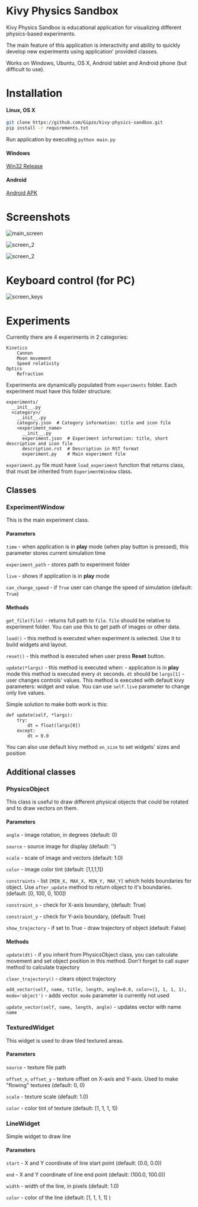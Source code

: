 Kivy Physics Sandbox
====================

Kivy Physics Sandbox is educational application for visualizing different physics-based experiments.

The main feature of this application is interactivity and ability to quickly develop new experiments using application' provided classes.

Works on Windows, Ubuntu, OS X, Android tablet and Android phone (but difficult to use).

Installation
============

#### Linux, OS X

```bash
git clone https://github.com/Gipzo/kivy-physics-sandbox.git
pip install -r requirements.txt
```

Run application by executing `python main.py`

#### Windows

[Win32 Release](https://github.com/Gipzo/kivy-physics-sandbox/releases/download/0.1/KivyPhysicsSandbox-win32.tar.gz)

#### Android

[Android APK](https://github.com/Gipzo/kivy-physics-sandbox/releases/download/0.1/KivyPhysicsSandbox-android-debug.apk)

Screenshots
===========

![main_screen](docs/screenshots/main_screen.png "Main screen")

![screen_2](docs/screenshots/screen_2.png "Cannon experiment")

![screen_2](docs/screenshots/screen_3.png "Moon experiment")


Keyboard control (for PC)
=========================
![screen_keys](docs/screenshots/screen_keys.png "Keyboard control")

Experiments
===========

Currently there are 4 experiments in 2 categories:

    Kinetics
        Cannon
        Moon movement
        Speed relativity
    Optics
        Refraction

Experiments are dynamically populated from `experiments` folder. Each experiment must have this folder structure:

    experiments/
      __init__.py
      <category>/
        __init__.py
        category.json  # Category information: title and icon file
        <experiment_name>
          __init__.py
          experiment.json  # Experiment information: title, short description and icon file
          description.rst  # Description in RST format
          experiment.py    # Main experiment file
      
`experiment.py` file must have `load_experiment` function that returns class, that must be inherited from `ExperimentWindow` class.

## Classes

### ExperimentWindow

This is the main experiment class.

#### Parameters

`time` - when application is in **play** mode (when play button is pressed), this parameter stores current simulation time

`experiment_path` - stores path to experiment folder

`live` - shows if application is in **play** mode

`can_change_speed` - if `True` user can change the speed of simulation (default: `True`)

#### Methods

`get_file(file)` - returns full path to `file`. `file` should be relative to experiment folder. You can use this to get path of images or other data.

`load()` - this method is executed when experiment is selected. Use it to build widgets and layout.

`reset()` - this method is executed when user press **Reset** button.

`update(*largs)` - this method is executed when:
    - application is in **play** mode this method is executed every `dt` seconds. `dt` should be `largs[1]`
    - user changes controls' values. This method is executed with default kivy parameters: widget and value.
    You can use `self.live` parameter to change only live values.
    
Simple solution to make both work is this:

```
def update(self, *largs):
    try:
        dt = float(largs[0])
    except:
        dt = 0.0
```

You can also use default kivy method `on_size` to set widgets' sizes and position

## Additional classes

### PhysicsObject

This class is useful to draw different physical objects that could be rotated and to draw vectors on them.

#### Parameters

`angle` - image rotation, in degrees (default: 0)

`source` - source image for display (default: '')

`scale` - scale of image and vectors (default: 1.0)

`color` - image color tint (default: [1,1,1,1])

`constraints` - list `[MIN_X, MAX_X, MIN_Y, MAX_Y]` which holds boundaries for object.
Use `after_update` method to return object to it's boundaries. (default: [0, 100, 0, 100])

`constraint_x` - check for X-axis boundary, (default: True)

`constraint_y` - check for Y-axis boundary, (default: True)

`show_trajectory` - if set to True - draw trajectory of object (default: False)

#### Methods

`update(dt)` - if you inherit from PhysicsObject class, you can calculate movement and set object position in this method. Don't forget to call *super* method to calculate trajectory

`clear_trajectory()` - clears object trajectory

`add_vector(self, name, title, length, angle=0.0, color=(1, 1, 1, 1), mode='object')` - adds vector. `mode` parameter is currently not used

`update_vector(self, name, length, angle)` - updates vector with name `name`

### TexturedWidget

This widget is used to draw tiled textured areas.

#### Parameters

`source` - texture file path

`offset_x`, `offset_y` - texture offset on X-axis and Y-axis. Used to make "flowing" textures (default: 0, 0)

`scale` - texture scale (default: 1.0)

`color` - color tint of texture (default: [1, 1, 1, 1])

### LineWidget

Simple widget to draw line

#### Parameters

`start` - X and Y coordinate of line start point (default: (0.0, 0.0))

`end` - X and Y coordinate of line end point (default: (100.0, 100.0))

`width` - width of the line, in pixels (default: 1.0)

`color` - color of the line (default: [1, 1, 1, 1] )























    

